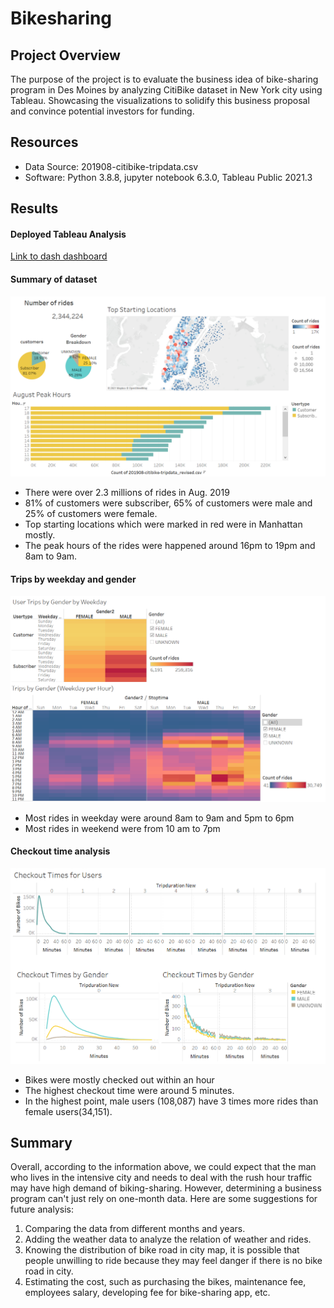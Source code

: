 # Bikesharing


## Project Overview
The purpose of the project is to evaluate the business idea of bike-sharing program in Des Moines by analyzing CitiBike dataset in New York city using Tableau. Showcasing the visualizations to solidify this business proposal and convince potential investors for funding.
## Resources
- Data Source: 201908-citibike-tripdata.csv
- Software: Python 3.8.8, jupyter notebook 6.3.0, Tableau Public 2021.3

## Results

#### Deployed Tableau Analysis
[Link to dash dashboard](https://public.tableau.com/app/profile/bess4573/viz/NYC_citibike_challenge_16331455434320/NYCbike?publish=yes)
#### Summary of dataset
![](results/Figure1.png)
- There were over 2.3 millions of rides in Aug. 2019
- 81% of customers were subscriber, 65% of customers were male and 25% of customers were female.
- Top starting locations which were marked in red were in Manhattan mostly.
- The peak hours of the rides were happened around 16pm to 19pm and 8am to 9am.

#### Trips by weekday and gender
![](results/Figure2.png)
- Most rides in weekday were around 8am to 9am and 5pm to 6pm
- Most rides in weekend were from 10 am to 7pm

#### Checkout time analysis
![](results/Figure3.png)
- Bikes were mostly checked out within an hour
- The highest checkout time were around 5 minutes.
- In the highest point, male users (108,087) have 3 times more rides than female users(34,151).

## Summary
Overall, according to the information above, we could expect that the man who lives in the intensive city and needs to deal with the rush hour traffic may have high demand of biking-sharing. However, determining a business program can't just rely on one-month data. Here are some suggestions for future analysis: 

1. Comparing the data from different months and years.
2. Adding the weather data to analyze the relation of weather and rides.
3. Knowing the distribution of bike road in city map, it is possible that people unwilling to ride because they may feel danger if there is no bike road in city.
4. Estimating the cost, such as purchasing the bikes, maintenance fee, employees salary, developing fee for bike-sharing app, etc.
